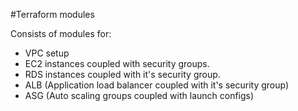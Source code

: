 #Terraform modules

Consists of modules for:
 * VPC setup
 * EC2 instances coupled with security groups.
 * RDS instances coupled with it's security group.
 * ALB (Application load balancer coupled with it's security group)
 * ASG (Auto scaling groups coupled with launch configs)
